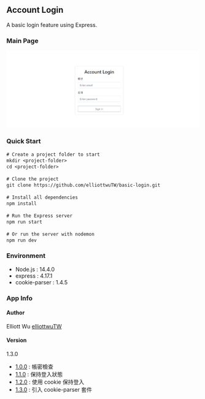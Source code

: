 ## Account Login
A basic login feature using Express.

### Main Page
![](https://raw.githubusercontent.com/elliottwuTW/basic-login/master/project-picture.png)


### Quick Start
```
# Create a project folder to start
mkdir <project-folder>
cd <project-folder>

# Clone the project
git clone https://github.com/elliottwuTW/basic-login.git

# Install all dependencies
npm install

# Run the Express server
npm run start

# Or run the server with nodemon
npm run dev
```

### Environment
- Node.js : 14.4.0
- express : 4.17.1
- cookie-parser : 1.4.5

### App Info
#### Author
Elliott Wu [elliottwuTW](https://github.com/elliottwuTW)

#### Version
1.3.0

- [1.0.0](https://github.com/elliottwuTW/basic-login/commit/d0495aec41837326e8aeeff38b30a72f1c1a6beb) : 帳密檢查
- [1.1.0](https://github.com/elliottwuTW/basic-login/commit/29d00d04fa52f90f767ca3697517082f90be8fff) : 保持登入狀態
- [1.2.0](https://github.com/elliottwuTW/basic-login/commit/d9c644ac970da8f135f20092c60ce4298dd83cdf) : 使用 cookie 保持登入
- [1.3.0]() : 引入 cookie-parser 套件